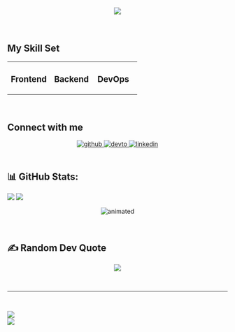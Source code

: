 <div align="center">
<h1 align="center">
  <a href="https://git.io/typing-svg">
    <img src="https://readme-typing-svg.herokuapp.com/?lines=Hi+there!+👋;+I'm+Sameh!;&center=true&size=30">
  </a>
</h1>
</div>  
  

<br/>  


## My Skill Set  
<table><tr><td valign="top" width="33%">



### Frontend  
<div align="center">  
  
</div>

</td><td valign="top" width="33%">



### Backend  
<div align="center">  
  
</div>

</td><td valign="top" width="33%">



### DevOps  
<div align="center">  
  
</div>

</td></tr></table>  

<br/>  


## Connect with me  
<div align="center">
<a href="https://github.com/samehel" target="_blank">
<img src=https://img.shields.io/badge/github-%2324292e.svg?&style=for-the-badge&logo=github&logoColor=white alt=github style="margin-bottom: 5px;" />
</a>
<a href="https://dev.to/samehel" target="_blank">
<img src=https://img.shields.io/badge/dev.to-%2308090A.svg?&style=for-the-badge&logo=dev.to&logoColor=white alt=devto style="margin-bottom: 5px;" />
</a>
<a href="https://linkedin.com/in/sameh-elwakeel" target="_blank">
<img src=https://img.shields.io/badge/linkedin-%231E77B5.svg?&style=for-the-badge&logo=linkedin&logoColor=white alt=linkedin style="margin-bottom: 5px;" />
</a>  
</div>  
  

<br/>  


## 📊 GitHub Stats:
![](https://github-readme-stats.vercel.app/api?username=samehel&theme=dark&hide_border=false&include_all_commits=true&count_private=true)
![](https://github-readme-streak-stats.herokuapp.com/?user=samehel&theme=dark&hide_border=false)<br/>
<p align="center">
  <img src="https://github-readme-stats.vercel.app/api/top-langs/?username=samehel&theme=dark&hide_border=false&include_all_commits=true&count_private=true&layout=compact" alt="animated" />
</p>
<br/>  

## ✍️ Random Dev Quote
<p align="center">
  <img src="https://quotes-github-readme.vercel.app/api?type=vetical&theme=tokyonight">
</p>
<br/>

---
<br/>

[![](https://visitcount.itsvg.in/api?id=samehel&icon=2&color=2)](https://visitcount.itsvg.in)<br/>
<a href="https://paypal.me/SamehOfficial" target="_blank" style="display: inline-block;">
    <img
        src="https://img.shields.io/badge/Donate-PayPal-blue.svg?style=flat-square&logo=paypal" 
        align="center"
    />
</a>
<br />
